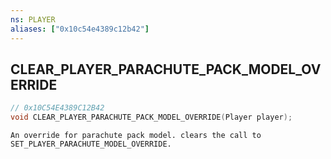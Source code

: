 ```yaml
---
ns: PLAYER
aliases: ["0x10c54e4389c12b42"]
---
```

## CLEAR_PLAYER_PARACHUTE_PACK_MODEL_OVERRIDE

```c
// 0x10C54E4389C12B42
void CLEAR_PLAYER_PARACHUTE_PACK_MODEL_OVERRIDE(Player player);
```

```
An override for parachute pack model. clears the call to SET_PLAYER_PARACHUTE_MODEL_OVERRIDE.
```

